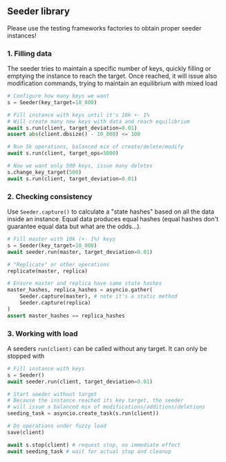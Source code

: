 ## Seeder library

Please use the testing frameworks factories to obtain proper seeder instances!

### 1. Filling data

The seeder tries to maintain a specific number of keys, quickly filling or emptying the instance to reach the target. Once reached, it will issue also modification commands, trying to maintain an equilibrium with mixed load

```python
# Configure how many keys we want
s = Seeder(key_target=10_000)

# Fill instance with keys until it's 10k +- 1%
# Will create many new keys with data and reach equilibrium
await s.run(client, target_deviation=0.01)
assert abs(client.dbsize() - 10_000) <= 100

# Run 5k operations, balanced mix of create/delete/modify
await s.run(client, target_ops=5000)

# Now we want only 500 keys, issue many deletes
s.change_key_target(500)
await s.run(client, target_deviation=0.01)
```

### 2. Checking consistency

Use `Seeder.capture()` to calculate a "state hashes" based on all the data inside an instance. Equal data produces equal hashes (equal hashes don't guarantee equal data but what are the odds...).

```python
# Fill master with 10k (+- 1%) keys
s = Seeder(key_target=10_000)
await seeder.run(master, target_deviation=0.01)

# "Replicate" or other operations
replicate(master, replica)

# Ensure master and replica have same state hashes
master_hashes, replica_hashes = asyncio.gather(
    Seeder.capture(master), # note it's a static method
    Seeder.capture(replica)
)
assert master_hashes == replica_hashes
```

### 3. Working with load

A seeders `run(client)` can be called without any target. It can only be stopped with

```python
# Fill instance with keys
s = Seeder()
await seeder.run(client, target_deviation=0.01)

# Start seeder without target
# Because the instance reached its key target, the seeder
# will issue a balanced mix of modifications/additions/deletions
seeding_task = asyncio.create_task(s.run(client))

# Do operations under fuzzy load
save(client)

await s.stop(client) # request stop, no immediate effect
await seeding_task # wait for actual stop and cleanup
```
